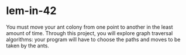 # lem-in-42

You must move your ant colony from one point to another in the least amount of time.
Through this project, you will explore graph traversal algorithms:
  your program will have to choose the paths and moves to be taken by the ants.
